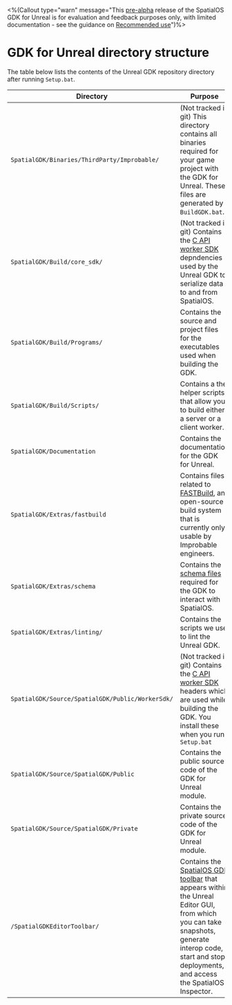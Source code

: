 <%(Callout type="warn" message="This [pre-alpha](https://docs.improbable.io/reference/latest/shared/release-policy#maturity-stages) release of the SpatialOS GDK for Unreal is for evaluation and feedback purposes only, with limited documentation - see the guidance on [Recommended use]({{urlRoot}}/index#recommended-use)")%>

# GDK for Unreal directory structure
The table below lists the contents of the Unreal GDK repository directory after running `Setup.bat`.

| Directory | Purpose
|-----------|---------
| `SpatialGDK/Binaries/ThirdParty/Improbable/` | (Not tracked in git) This directory contains all binaries required for your game project with the GDK for Unreal. These files are generated by `BuildGDK.bat`.
| `SpatialGDK/Build/core_sdk/` | (Not tracked in git) Contains the [C API worker SDK](https://docs.improbable.io/reference/latest/capi/introduction) depndencies used by the Unreal GDK to serialize data to and from SpatialOS.
| `SpatialGDK/Build/Programs/` | Contains the source and project files for the executables used when building the GDK.
| `SpatialGDK/Build/Scripts/` | Contains a the helper scripts that allow you to build either a server or a client worker.
| `SpatialGDK/Documentation` | Contains the documentation for the GDK for Unreal.
| `SpatialGDK/Extras/fastbuild` | Contains files related to [FASTBuild](http://www.fastbuild.org/docs/home.html), an open-source build system that is currently only usable by Improbable engineers.
| `SpatialGDK/Extras/schema` | Contains the [schema files](https://docs.improbable.io/reference/latest/shared/glossary#schema) required for the GDK to interact with SpatialOS.
| `SpatialGDK/Extras/linting/` | Contains the scripts we use to lint the Unreal GDK.
| `SpatialGDK/Source/SpatialGDK/Public/WorkerSdk/` | (Not tracked in git) Contains the [C API worker SDK](https://docs.improbable.io/reference/latest/capi/introduction) headers which are used while building the GDK. You install these when you run `Setup.bat`
| `SpatialGDK/Source/SpatialGDK/Public` | Contains the public source code of the GDK for Unreal module.
| `SpatialGDK/Source/SpatialGDK/Private` | Contains the private source code of the GDK for Unreal module.
| `/SpatialGDKEditorToolbar/` | Contains the [SpatialOS GDK toolbar]({{urlRoot}}/content/toolbar.md) that appears within the Unreal Editor GUI, from which you can take snapshots, generate interop code, start and stop deployments, and access the SpatialOS Inspector.
